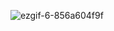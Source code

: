 ![ezgif-6-856a604f9f](https://github.com/user-attachments/assets/fb091e1e-667f-44fe-8839-2478ca0a2632)
